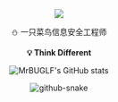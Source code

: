 <div align="center">

  <!-- dynamic typing effect 动态打字效果 -->
  <div>
    <a href="https://mrbuglf.github.io/">
      <img src="https://readme-typing-svg.demolab.com?font=Fira+Code&pause=1000&width=435&lines=print(%22Hello%2C%20World%22);&center=true&size=27" />
    </a>
  </div>
 <p>⛄ 一只菜鸟信息安全工程师</p>
 <p><strong>💡 Think Different</strong></p>
 
  ![MrBUGLF's GitHub stats](https://github-readme-stats.vercel.app/api?username=MrBUGLF&show_icons=true)
  
  <!-- Snake Code Contribution Map 贪吃蛇代码贡献图 -->
  <picture>
    <source media="(prefers-color-scheme: dark)" srcset="https://cdn.jsdelivr.net/gh/MrBUGLF/MrBUGLF/Uprofile-snake-contrib/github-contribution-grid-snake-dark.svg" />
    <source media="(prefers-color-scheme: light)" srcset="https://cdn.jsdelivr.net/gh/MrBUGLF/MrBUGLF/profile-snake-contrib/github-contribution-grid-snake.svg" />
    <img alt="github-snake" src="https://cdn.jsdelivr.net/MrBUGLF/MrBUGLF/gh/profile-snake-contrib/github-contribution-grid-snake-dark.svg" />
  </picture>
</div>

